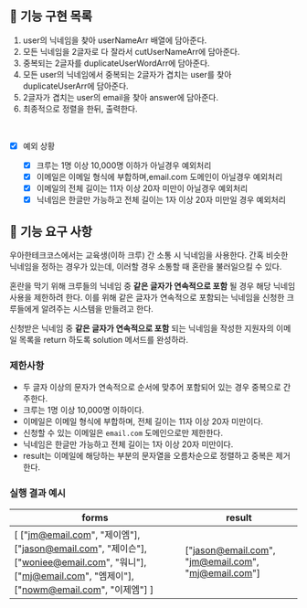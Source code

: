 ## 🚀 기능 구현 목록

1. user의 닉네임을 찾아 userNameArr 배열에 담아준다.
2. 모든 닉네임을 2글자로 다 잘라서 cutUserNameArr에 담아준다.
3. 중복되는 2글자를 duplicateUserWordArr에 담아준다.
4. 모든 user의 닉네임에서 중복되는 2글자가 겹치는 user를 찾아 duplicateUserArr에 담아준다.
5. 2글자가 겹치는 user의 email을 찾아 answer에 담아준다.
6. 최종적으로 정렬을 한뒤, 출력한다.

<br>

- [x] 예외 상황

  - [x] 크루는 1명 이상 10,000명 이하가 아닐경우 예외처리
  - [x] 이메일은 이메일 형식에 부합하며,email.com 도메인이 아닐경우 예외처리
  - [x] 이메일의 전체 길이는 11자 이상 20자 미만이 아닐경우 예외처리
  - [x] 닉네임은 한글만 가능하고 전체 길이는 1자 이상 20자 미만일 경우 예외처리

## 🚀 기능 요구 사항

우아한테크코스에서는 교육생(이하 크루) 간 소통 시 닉네임을 사용한다. 간혹 비슷한 닉네임을 정하는 경우가 있는데, 이러할 경우 소통할 때 혼란을 불러일으킬 수 있다.

혼란을 막기 위해 크루들의 닉네임 중 **같은 글자가 연속적으로 포함** 될 경우 해당 닉네임 사용을 제한하려 한다. 이를 위해 같은 글자가 연속적으로 포함되는 닉네임을 신청한 크루들에게 알려주는 시스템을 만들려고 한다.

신청받은 닉네임 중 **같은 글자가 연속적으로 포함** 되는 닉네임을 작성한 지원자의 이메일 목록을 return 하도록 solution 메서드를 완성하라.

### 제한사항

- 두 글자 이상의 문자가 연속적으로 순서에 맞추어 포함되어 있는 경우 중복으로 간주한다.
- 크루는 1명 이상 10,000명 이하이다.
- 이메일은 이메일 형식에 부합하며, 전체 길이는 11자 이상 20자 미만이다.
- 신청할 수 있는 이메일은 `email.com` 도메인으로만 제한한다.
- 닉네임은 한글만 가능하고 전체 길이는 1자 이상 20자 미만이다.
- result는 이메일에 해당하는 부분의 문자열을 오름차순으로 정렬하고 중복은 제거한다.

### 실행 결과 예시

| forms                                                                                                                                                 | result                                              |
| ----------------------------------------------------------------------------------------------------------------------------------------------------- | --------------------------------------------------- |
| [ ["jm@email.com", "제이엠"], ["jason@email.com", "제이슨"], ["woniee@email.com", "워니"], ["mj@email.com", "엠제이"], ["nowm@email.com", "이제엠"] ] | ["jason@email.com", "jm@email.com", "mj@email.com"] |

